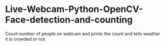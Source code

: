 # Live-Webcam-Python-OpenCV-Face-detection-and-counting
Count number of people on webcam and prints the count and tells weather it is crowded or not.
